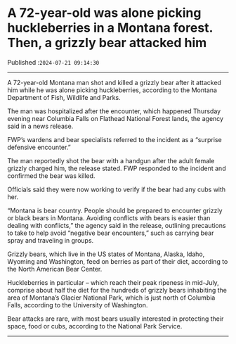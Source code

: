 # A 72-year-old was alone picking huckleberries in a Montana forest. Then, a grizzly bear attacked him

Published :`2024-07-21 09:14:30`

---

A 72-year-old Montana man shot and killed a grizzly bear after it attacked him while he was alone picking huckleberries, according to the Montana Department of Fish, Wildlife and Parks.

The man was hospitalized after the encounter, which happened Thursday evening near Columbia Falls on Flathead National Forest lands, the agency said in a news release.

FWP’s wardens and bear specialists referred to the incident as a “surprise defensive encounter.”

The man reportedly shot the bear with a handgun after the adult female grizzly charged him, the release stated. FWP responded to the incident and confirmed the bear was killed.

Officials said they were now working to verify if the bear had any cubs with her.

“Montana is bear country. People should be prepared to encounter grizzly or black bears in Montana. Avoiding conflicts with bears is easier than dealing with conflicts,” the agency said in the release, outlining precautions to take to help avoid “negative bear encounters,” such as carrying bear spray and traveling in groups.

Grizzly bears, which live in the US states of Montana, Alaska, Idaho, Wyoming and Washington, feed on berries as part of their diet, according to the North American Bear Center.

Huckleberries in particular – which reach their peak ripeness in mid-July, comprise about half the diet for the hundreds of grizzly bears inhabiting the area of Montana’s Glacier National Park, which is just north of Columbia Falls, according to the University of Washington.

Bear attacks are rare, with most bears usually interested in protecting their space, food or cubs, according to the National Park Service.

---

